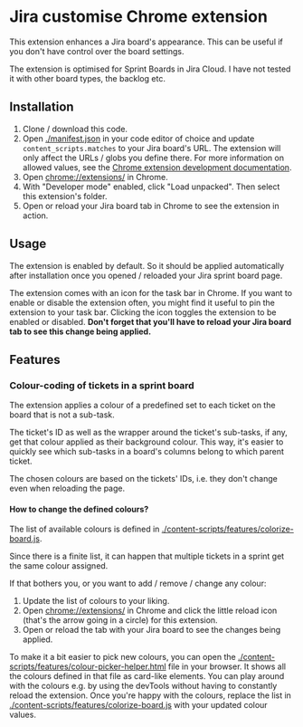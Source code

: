 # Jira customise Chrome extension

This extension enhances a Jira board's appearance. This can be useful if you don't have control over the board settings.

The extension is optimised for Sprint Boards in Jira Cloud. I have not tested it with other board types, the backlog etc.

## Installation

1. Clone / download this code.
2. Open [./manifest.json](./manifest.json) in your code editor of choice and update `content_scripts.matches` to your Jira board's URL. The extension will only affect the URLs / globs you define there. For more information on allowed values, see the [Chrome extension development documentation](https://developer.chrome.com/docs/extensions/mv3/manifest/content_scripts/#match-urls).
3. Open [chrome://extensions/](chrome://extensions/) in Chrome.
4. With "Developer mode" enabled, click "Load unpacked". Then select this extension's folder.
5. Open or reload your Jira board tab in Chrome to see the extension in action.

## Usage

The extension is enabled by default. So it should be applied automatically after installation once you opened / reloaded your Jira sprint board page.

The extension comes with an icon for the task bar in Chrome. If you want to enable or disable the extension often, you might find it useful to pin the extension to your task bar. Clicking the icon toggles the extension to be enabled or disabled. **Don't forget that you'll have to reload your Jira board tab to see this change being applied.**

## Features

### Colour-coding of tickets in a sprint board

The extension applies a colour of a predefined set to each ticket on the board that is not a sub-task.

The ticket's ID as well as the wrapper around the ticket's sub-tasks, if any, get that colour applied as their background colour. This way, it's easier to quickly see which sub-tasks in a board's columns belong to which parent ticket.

The chosen colours are based on the tickets' IDs, i.e. they don't change even when reloading the page.

#### How to change the defined colours?

The list of available colours is defined in [./content-scripts/features/colorize-board.js](./content-scripts/features/colorize-board.js).

Since there is a finite list, it can happen that multiple tickets in a sprint get the same colour assigned.

If that bothers you, or you want to add / remove / change any colour:

1. Update the list of colours to your liking.
2. Open [chrome://extensions/](chrome://extensions/) in Chrome and click the little reload icon (that's the arrow going in a circle) for this extension.
3. Open or reload the tab with your Jira board to see the changes being applied.

To make it a bit easier to pick new colours, you can open the [./content-scripts/features/colour-picker-helper.html](./content-scripts/features/colour-picker-helper.html) file in your browser. It shows all the colours defined in that file as card-like elements. You can play around with the colours e.g. by using the devTools without having to constantly reload the extension. Once you're happy with the colours, replace the list in [./content-scripts/features/colorize-board.js](./content-scripts/features/colorize-board.js) with your updated colour values.
